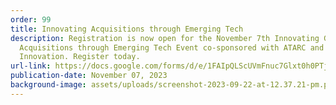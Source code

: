 ```yaml
---
order: 99
title: Innovating Acquisitions through Emerging Tech
description: Registration is now open for the November 7th Innovating Government
  Acquisitions through Emerging Tech Event co-sponsored with ATARC and GSAs Open
  Innovation. Register today.
url-link: https://docs.google.com/forms/d/e/1FAIpQLScUVmFnuc7Glxt0h0PTj7y7r_iYZM85uIWvToVXN5f_S0Jm9g/viewform
publication-date: November 07, 2023
background-image: assets/uploads/screenshot-2023-09-22-at-12.37.21-pm.png
---
```

